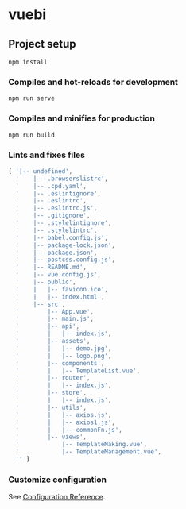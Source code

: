 # vuebi

## Project setup
```
npm install
```

### Compiles and hot-reloads for development
```
npm run serve
```

### Compiles and minifies for production
```
npm run build
```

### Lints and fixes files
``` javascript
[ '|-- undefined',
  '    |-- .browserslistrc',
  '    |-- .cpd.yaml',
  '    |-- .eslintignore',
  '    |-- .eslintrc',
  '    |-- .eslintrc.js',
  '    |-- .gitignore',
  '    |-- .stylelintignore',
  '    |-- .stylelintrc',
  '    |-- babel.config.js',
  '    |-- package-lock.json',
  '    |-- package.json',
  '    |-- postcss.config.js',
  '    |-- README.md',
  '    |-- vue.config.js',
  '    |-- public',
  '    |   |-- favicon.ico',
  '    |   |-- index.html',
  '    |-- src',
  '        |-- App.vue',
  '        |-- main.js',
  '        |-- api',
  '        |   |-- index.js',
  '        |-- assets',
  '        |   |-- demo.jpg',
  '        |   |-- logo.png',
  '        |-- components',
  '        |   |-- TemplateList.vue',
  '        |-- router',
  '        |   |-- index.js',
  '        |-- store',
  '        |   |-- index.js',
  '        |-- utils',
  '        |   |-- axios.js',
  '        |   |-- axios1.js',
  '        |   |-- commonFn.js',
  '        |-- views',
  '            |-- TemplateMaking.vue',
  '            |-- TemplateManagement.vue',
  '' ]
```

### Customize configuration
See [Configuration Reference](https://cli.vuejs.org/config/).
